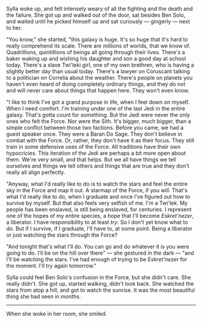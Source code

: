 Sylla woke up, and felt intensely weary of all the fighting and the death and
the failure. She got up and walked out of the door, sat besides Ben Solo, and
waited until he picked himself up and sat curiously — gingerly — next to her.

"You know," she started, "this galaxy is huge. It's so huge that it's hard to
really comprehend its scale. There are millions of worlds, that we know of.
Quadrillions, quintillions of beings all going through their lives. There's a
baker waking up and wishing his daughter and son a good day at school today.
There's a slave Twi'leki girl, one of my own brethren, who is having a slightly
better day than usual today. There's a lawyer on Coruscant talking to a
politician on Correlia about the weather. There's people on planets you haven't
even heard of doing completely ordinary things, and they do not and will never
care about things that happen here. They won't even know.

"I like to think I've got a grand purpose in life, when I feel down on myself.
When I need comfort. I'm training under one of the last Jedi in the entire
galaxy. That's gotta count for something. But the Jedi were never the only ones
who felt the Force. Nor were the Sith. It's bigger, much bigger, than a simple
conflict between those two factions. Before you came, we had a guest speaker
once. They were a Baran Do Sage. They don't believe in combat with the Force.
Or, rather, they don't have it as their focus. They still train in some
defensive uses of the Force. All traditions have their own hypocricies. This
iteration of the Jedi are perhaps a bit more open about them. We're very small,
and that helps. But we all have things we tell ourselves and things we tell
others and things that are true and they don't really all align perfectly.

"Anyway, what I'd really like to do is to watch the stars and feel the entire
sky in the Force and map it out. A starmap of the Force, if you will. That's
what I'd really like to do, when I graduate and once I've figured out how to
survive by myself. But that also feels very selfish of me. I'm a Twi'lek. My
people has been enslaved, is still being enslaved, for centuries. I represent
one of the hopes of my entire species, a hope that I'll become _Eskret'nezer_,
a liberator. I have responsibility to at least _try_. So I don't yet know what
to do. But if I survive, if I graduate, I'll have to, at some point. Being a
liberator or just watching the stars through the Force?

"And tonight that's what I'll do. You can go and do whatever it is you were
going to do. I'll be on the hill over there" — she gestured in the dark — "and
I'll be watching the stars. I've had enough of trying to be _Eskret'nezer_ for
the moment. I'll try again tomorrow."

Sylla could feel Ben Solo's confusion in the Force, but she didn't care. She
really didn't. She got up, started walking, didn't look back. She watched the
stars from atop a hill, and got to watch the sunrise. It was the most beautiful
thing she had seen in months.

---

When she woke in her room, she smiled.
